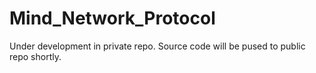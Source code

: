 # Mind_Network_Protocol
Under development in private repo. Source code will be pused to public repo shortly.
